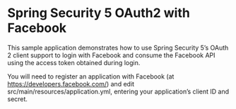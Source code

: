 # Spring Security 5 OAuth2 with Facebook

This sample application demonstrates how to use Spring Security 5’s OAuth 2 client support to login with Facebook and consume the Facebook API using the access token obtained during login.

You will need to register an application with Facebook (at https://developers.facebook.com/) and edit src/main/resources/application.yml, entering your application’s client ID and secret.

